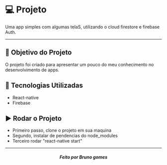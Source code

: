 # :computer: Projeto

Uma app simples com algumas telaS, utilizando o cloud firestore e firebase Auth.

---

## :dart: Objetivo do Projeto

O projeto foi criado para apresentar um pouco do meu conhecimento no desenvolvimento de apps.

## :rocket: Tecnologias Utilizadas

- React-native
- Firebase

## :arrow_forward: Rodar o Projeto

- Primeiro passo, clone o projeto em sua maquina
- Segundo, instalar de pendencias do node_modules
- Terceiro rodar "react-native start"

---

<h5 align='center' >Feito por Bruno gomes </h5>
